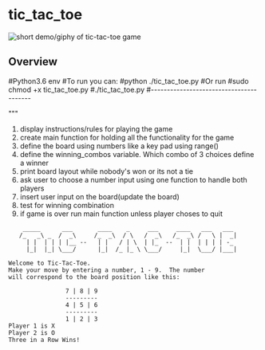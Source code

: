 # tic_tac_toe

![short demo/giphy of tic-tac-toe game](https://raw.githubusercontent.com/josephskrzysowski/tic_tac_toe/master/img/tic_tac_toe.gif?raw=true)


## Overview
#Python3.6 env
#To run you can:
#python ./tic_tac_toe.py
#Or run
#sudo chmod +x tic_tac_toe.py
#./tic_tac_toe.py
#----------------------------------------

"""
1) display instructions/rules for playing the game
2) create main function for holding all the functionality for the game
3) define the board using numbers like a key pad using range()
4) define the winning_combos variable. Which combo of 3 choices define a winner
5) print board layout while nobody's won or its not a tie
6) ask user to choose a number input using one function to handle both players
7) insert user input on the board(update the board)
8) test for winning combination
9) if game is over run main function unless player choses to quit


```
    _____      ___       ____    _     ___     ____   ___   ___
   /_   _\ _  /  _\     /_  _\  / \   /  _\   /_  _\ /   \ |  _|
     | |  | | | |__ --   | |   / | \  | |_  --  | |  | | | | -_
     |_|  |_| \___/      |_|  /_ |_ \ \___/     |_|  \___/ |___|
```



    Welcome to Tic-Tac-Toe.
    Make your move by entering a number, 1 - 9.  The number
    will correspond to the board position like this:

                    7 | 8 | 9
                    ---------
                    4 | 5 | 6
                    ---------
                    1 | 2 | 3
    Player 1 is X
    Player 2 is O
    Three in a Row Wins!